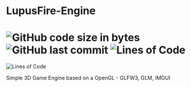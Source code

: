 # LupusFire-Engine

![GitHub code size in bytes](https://img.shields.io/github/languages/code-size/simo8902/LupusFire-Engine)
![GitHub last commit](https://img.shields.io/github/last-commit/simo8902/LupusFire-Engine)
![Lines of Code](https://img.shields.io/badge/Lines%20of%20Code-1101-green)
=======
![Lines of Code](https://img.shields.io/badge/Lines%20of%20Code-1207-green)

Simple 3D Game Engine based on a OpenGL - GLFW3, GLM, IMGUI
